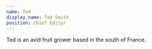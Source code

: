 ```yaml
---
name: Ted
display_name: Ted Smith
position: Chief Editor
---
```

Ted is an avid fruit grower based in the south of France.
